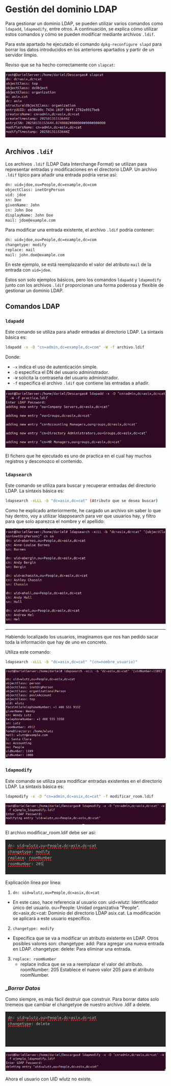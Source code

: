 # __Gestión del dominio LDAP__
Para gestionar un dominio LDAP, se pueden utilizar varios comandos como `ldapadd`, `ldapmodify`, entre otros. A continuación, se explica cómo utilizar estos comandos y cómo se pueden modificar mediante archivos `.ldif`.

Para este apartado he ejecutado el comando `dpkg-reconfigure slapd` para borrar los datos introducidos en los anteriores apartados y partir de un servidor limpio.

Reviso que se ha hecho correctamente con `slapcat`:

![slapcat](./imagenes/gest_dom/gest_dom1.png)

## __Archivos `.ldif`__
Los archivos `.ldif` (LDAP Data Interchange Format) se utilizan para representar entradas y modificaciones en el directorio LDAP. Un archivo `.ldif` típico para añadir una entrada podría verse así:
```ldif
dn: uid=jdoe,ou=People,dc=example,dc=com
objectClass: inetOrgPerson
uid: jdoe
sn: Doe
givenName: John
cn: John Doe
displayName: John Doe
mail: jdoe@example.com
```
Para modificar una entrada existente, el archivo `.ldif` podría contener:
```ldif
dn: uid=jdoe,ou=People,dc=example,dc=com
changetype: modify
replace: mail
mail: john.doe@example.com
```
En este ejemplo, se está reemplazando el valor del atributo `mail` de la entrada con `uid=jdoe`.

Estos son solo ejemplos básicos, pero los comandos `ldapadd` y `ldapmodify` junto con los archivos `.ldif` proporcionan una forma poderosa y flexible de gestionar un dominio LDAP.

## __Comandos LDAP__

### __`ldapadd`__
Este comando se utiliza para añadir entradas al directorio LDAP. La sintaxis básica es:
```sh
ldapadd -x -D "cn=admin,dc=example,dc=com" -W -f archivo.ldif
```
Donde:
- `-x` indica el uso de autenticación simple.
- `-D` especifica el DN del usuario administrador.
- `-W` solicita la contraseña del usuario administrador.
- `-f` especifica el archivo `.ldif` que contiene las entradas a añadir.

![slapcat](./imagenes/gest_dom/gest_dom2.png)

El fichero que he ejecutado es uno de practica en el cual hay muchos registros y desconozco el contenido.

### __`ldapsearch`__
Este comando se utiliza para buscar y recuperar entradas del directorio LDAP. La sintaxis básica es:
```sh
ldapsearch -xLLL -b "dc=asix,dc=cat" (Atributo que se desea buscar)
```
Como he explicado anteriormente, he cargado un archivo sin saber lo que hay dentro, voy a utilizar ldappsearch para ver que usuarios hay, y filtro para que solo aparezca el nombre y el apellido:

![slapcat](./imagenes/gest_dom/gest_dom3.png)

---
Habiendo localizado los usuarios, imaginamos que nos han pedido sacar toda la información que hay de uno en concreto.

Utiliza este comando:
```sh
ldapsearch -xLLL -b "dc=asix,dc=cat" "(cn=nombre_usuario)"
``` 
![slapcat](./imagenes/gest_dom/gest_dom4.png)

### __`ldapmodify`__
Este comando se utiliza para modificar entradas existentes en el directorio LDAP. La sintaxis básica es:
```sh
ldapmodify -x -D "cn=admin,dc=asix,dc=cat" -f modificar_room.ldif
```
![slapcat](./imagenes/gest_dom/gest_dom5.png)

El archivo modificar_room.ldif debe ser asi:

![slapcat](./imagenes/gest_dom/gest_dom6.png)

Explicación línea por línea:

1. `dn: uid=wlutz,ou=People,dc=asix,dc=cat`
- En este caso, hace referencia al usuario con:
    uid=wlutz: Identificador único del usuario.
    ou=People: Unidad organizativa "People".
    dc=asix,dc=cat: Dominio del directorio LDAP asix.cat.
La modificación se aplicará a este usuario específico.
2. `changetype: modify`
- Especifica que se va a modificar un atributo existente en LDAP.
    Otros posibles valores son:
        changetype: add: Para agregar una nueva entrada en LDAP.
        changetype: delete: Para eliminar una entrada.
3. `replace: roomNumber`
    - replace indica que se va a reemplazar el valor del atributo.
        roomNumber: 205
    Establece el nuevo valor 205 para el atributo roomNumber.

### __Borrar Datos_

Como siempre, es más fácil destruir que construir. Para borrar datos solo tnemeos que cambiar el changetyoe de nuestro archivo .ldif a delete.

![slapcat](./imagenes/gest_dom/gest_dom7.png)

![slapcat](./imagenes/gest_dom/gest_dom8.png)

Ahora el usuario con UID wlutz no existe.
